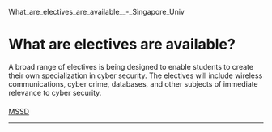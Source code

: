 What_are_electives_are_available__-_Singapore_Univ



What are electives are available?
=================================

A broad range of electives is being designed to enable students to create their own specialization in cyber security. The electives will include wireless communications, cyber crime, databases, and other subjects of immediate relevance to cyber security.



####

[MSSD](https://www.sutd.edu.sg/tag/mssd/)

---

